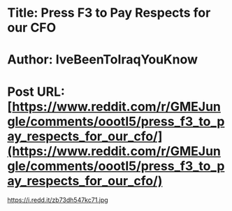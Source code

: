 # Title: Press F3 to Pay Respects for our CFO
# Author: IveBeenToIraqYouKnow
# Post URL: [https://www.reddit.com/r/GMEJungle/comments/oootl5/press_f3_to_pay_respects_for_our_cfo/](https://www.reddit.com/r/GMEJungle/comments/oootl5/press_f3_to_pay_respects_for_our_cfo/)


https://i.redd.it/zb73dh547kc71.jpg